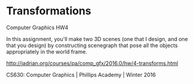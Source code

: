# Transformations
Computer Graphics HW4

In this assignment, you'll make two 3D scenes (one that I design, and one that you design) by constructing scenegraph that pose all the objects appropriately in the world frame.

http://jadrian.org/courses/pa/comp_gfx/2016.0/hw/4-transforms.html

CS630: Computer Graphics | Phillips Academy | Winter 2016
